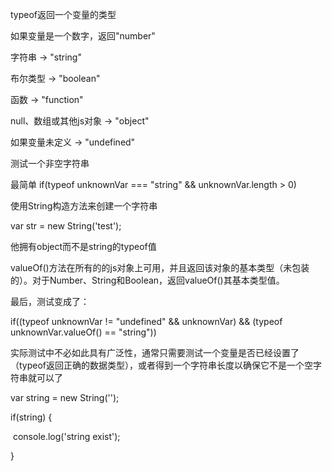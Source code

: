 typeof返回一个变量的类型

如果变量是一个数字，返回"number"

字符串 -> "string"

布尔类型 -> "boolean"

函数 -> "function"

null、数组或其他js对象 -> "object"

如果变量未定义 -> "undefined"



测试一个非空字符串

最简单 if(typeof unknownVar === "string" && unknownVar.length > 0)



使用String构造方法来创建一个字符串

var str = new String('test');

他拥有object而不是string的typeof值



valueOf()方法在所有的的js对象上可用，并且返回该对象的基本类型（未包装的）。对于Number、String和Boolean，返回valueOf()其基本类型值。

最后，测试变成了：

if((typeof unknownVar != "undefined" && unknownVar) && (typeof unknownVar.valueOf() == "string"))

实际测试中不必如此具有广泛性，通常只需要测试一个变量是否已经设置了（typeof返回正确的数据类型），或者得到一个字符串长度以确保它不是一个空字符串就可以了

var string = new String('');

if(string) {

​	console.log('string exist');

}